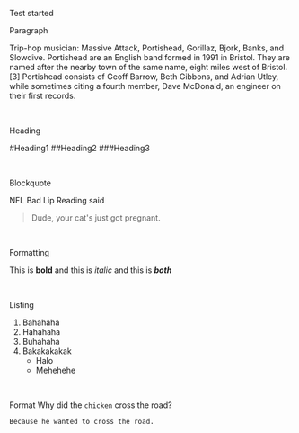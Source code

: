 Test started


Paragraph

Trip-hop musician: Massive Attack, Portishead, Gorillaz, Bjork, Banks, and Slowdive. Portishead are an English band formed in 1991 in Bristol. They are named after the nearby town of the same name, eight miles west of Bristol.[3] Portishead consists of Geoff Barrow, Beth Gibbons, and Adrian Utley, while sometimes citing a fourth member, Dave McDonald, an engineer on their first records.

<br/>

Heading

#Heading1
##Heading2
###Heading3

<br/>

Blockquote

NFL Bad Lip Reading said

> Dude, your cat's just got pregnant.

<br/>

Formatting

This is **bold** and this is *italic* and this is **_both_**

<br/>

Listing
1. Bahahaha
  1. Hahahaha
  2. Buhahaha
2. Bakakakakak
    * Halo
    * Mehehehe

<br/>

Format
Why did the `chicken` cross the road?
<br/>
```
Because he wanted to cross the road.
```
